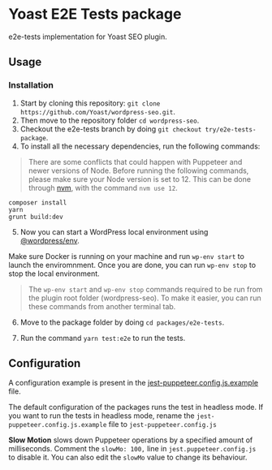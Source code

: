 # Yoast E2E Tests package

e2e-tests implementation for Yoast SEO plugin.

## Usage

### Installation

1. Start by cloning this repository: `git clone https://github.com/Yoast/wordpress-seo.git`.
2. Then move to the repository folder `cd wordpress-seo`.
3. Checkout the e2e-tests branch by doing `git checkout try/e2e-tests-package`.
4. To install all the necessary dependencies, run the following commands:

> There are some conflicts that could happen with Puppeteer and newer versions of Node.
> Before running the following commands, please make sure your Node version is set to 12.
> This can be done through [nvm](https://github.com/nvm-sh/nvm), with the command `nvm use 12`.

```
composer install
yarn
grunt build:dev
```

5. Now you can start a WordPress local environment using [@wordpress/env](https://developer.wordpress.org/block-editor/reference-guides/packages/packages-env/).

Make sure Docker is running on your machine and run `wp-env start` to launch the enviromnment.
Once you are done, you can run `wp-env stop` to stop the local environment.

> The `wp-env start` and `wp-env stop` commands required to be run from the plugin root folder (wordpress-seo).
> To make it easier, you can run these commands from another terminal tab.

6. Move to the package folder by doing `cd packages/e2e-tests`.

7. Run the command `yarn test:e2e` to run the tests.

## Configuration

A configuration example is present in the [jest-puppeteer.config.js.example](jest-puppeteer.config.js.example) file.

The default configuration of the packages runs the test in headless mode. If you want to run the tests in headless mode, rename the `jest-puppeteer.config.js.example` file to `jest-puppeteer.config.js`

**Slow Motion** slows down Puppeteer operations by a specified amount of milliseconds.
Comment the `slowMo: 100,` line in `jest.puppeteer.config.js` to disable it. You can also edit the `slowMo` value to change its behaviour.
